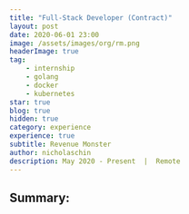 ```yaml
---
title: "Full-Stack Developer (Contract)" 
layout: post 
date: 2020-06-01 23:00
image: /assets/images/org/rm.png
headerImage: true
tag: 
    - internship 
    - golang
    - docker
    - kubernetes
star: true
blog: true
hidden: true
category: experience 
experience: true
subtitle: Revenue Monster 
author: nicholaschin
description: May 2020 - Present  |  Remote
--- 
```


## Summary: 

